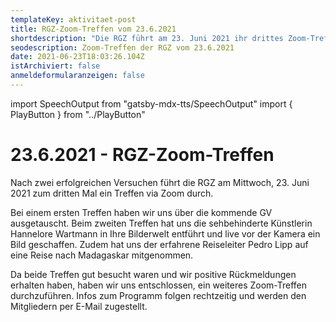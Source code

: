 ```yaml
---
templateKey: aktivitaet-post
title: RGZ-Zoom-Treffen vom 23.6.2021
shortdescription: "Die RGZ führt am 23. Juni 2021 ihr drittes Zoom-Treffen durch. "
seodescription: Zoom-Treffen der RGZ vom 23.6.2021
date: 2021-06-23T18:03:26.104Z
istArchiviert: false
anmeldeformularanzeigen: false
---
```

import SpeechOutput from "gatsby-mdx-tts/SpeechOutput"
import { PlayButton } from "../PlayButton"

<SpeechOutput id="aktivitaet-zoom-treffen-2021-06-23" customPlayButton={PlayButton}>

# 23.6.2021 - RGZ-Zoom-Treffen

Nach zwei erfolgreichen Versuchen führt die RGZ am Mittwoch, 23. Juni 2021 zum dritten Mal ein Treffen via Zoom durch.  
  
Bei einem ersten Treffen haben wir uns über die kommende GV ausgetauscht. Beim zweiten Treffen hat uns die sehbehinderte Künstlerin Hannelore Wartmann in Ihre Bilderwelt entführt und live vor der Kamera ein Bild geschaffen. Zudem hat uns der erfahrene Reiseleiter Pedro Lipp auf eine Reise nach Madagaskar mitgenommen.  

Da beide Treffen gut besucht waren und wir positive Rückmeldungen erhalten haben, haben wir uns entschlossen, ein weiteres Zoom-Treffen durchzuführen. Infos zum Programm folgen rechtzeitig und werden den Mitgliedern per E-Mail zugestellt.

</SpeechOutput>
